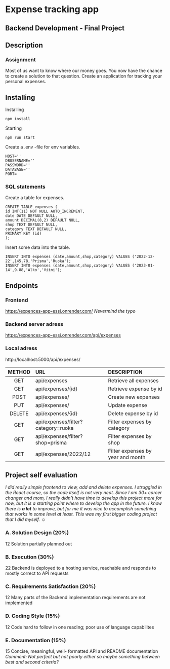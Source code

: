 # Expense tracking app

## Backend Development - Final Project

## Description

### Assignment

Most of us want to know where our money goes. You now have the chance to create a solution to that question. Create an application for tracking your personal expenses.

## Installing

Installing

```
npm install
```

Starting

```
npm run start
```

Create a .env -file for env variables.

```
HOST=''
DBUSERNAME=''
PASSWORD=''
DATABASE=''
PORT=
```

### SQL statements

Create a table for expenses.

```
CREATE TABLE expenses (
id INT(11) NOT NULL AUTO_INCREMENT,
date DATE DEFAULT NULL,
amount DECIMAL(8,2) DEFAULT NULL,
shop TEXT DEFAULT NULL,
category TEXT DEFAULT NULL,
PRIMARY KEY (id)
);
```

Insert some data into the table.

```
INSERT INTO expenses (date,amount,shop,category) VALUES ('2022-12-22',145.78,'Prisma','Ruoka');
INSERT INTO expenses (date,amount,shop,category) VALUES ('2023-01-14',9.88,'Alko','Viini');
```

## Endpoints

### Frontend

https://expences-app-essi.onrender.com/
_Nevermind the typo_

### Backend server adress

https://expences-app-essi.onrender.com/api/expenses

### Local adress

http://localhost:5000/api/expenses/

| METHOD | URL                                | DESCRIPTION                       |
| :----: | :--------------------------------- | :-------------------------------- |
|  GET   | api/expenses                       | Retrieve all expenses             |
|  GET   | api/expenses/{id}                  | Retrieve expense by id            |
|  POST  | api/expenses/                      | Create new expenses               |
|  PUT   | api/expenses/                      | Update expense                    |
| DELETE | api/expenses/{id}                  | Delete expense by id              |
|  GET   | api/expenses/filter?category=ruoka | Filter expenses by category       |
|  GET   | api/expenses/filter?shop=prisma    | Filter expenses by shop           |
|  GET   | api/expenses/2022/12               | Filter expenses by year and month |

## Project self evaluation

_I did really simple frontend to view, add and delete expenses. I struggled in the React course, so the code itself is not very neat. Since I am 30+ career changer and mom, I really didn't have time to develop this project more for now, but it is a starting point where to develop the app in the future. I know there is **a lot** to improve, but for me it was nice to accomplish something that works in some level at least. This was my first bigger coding project that I did myself._ :relaxed:

### A. Solution Design (20%)

12 Solution partially planned out

### B. Execution (30%)

22 Backend is deployed to a hosting service, reachable and responds to mostly correct to API requests

### C. Requirements Satisfaction (20%)

12 Many parts of the Backend implementation requirements are not implemented

### D. Coding Style (15%)

12 Code hard to follow in one reading; poor use of language capabilites

### E. Documentation (15%)

15 Concise, meaningful, well- formatted API and README documentation<br>
_Comment: Not perfect but not poorly either so maybe something between best and second criteria?_

